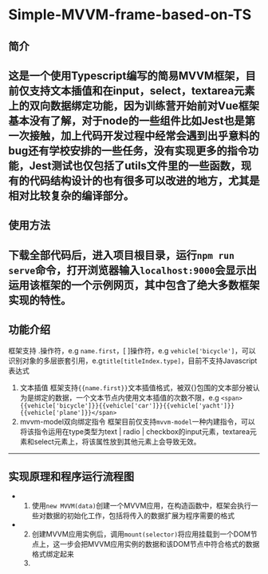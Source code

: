 # Simple-MVVM-frame-based-on-TS
## 简介
这是一个使用Typescript编写的简易MVVM框架，目前仅支持文本插值和在input，select，textarea元素上的双向数据绑定功能，因为训练营开始前对Vue框架基本没有了解，对于node的一些组件比如Jest也是第一次接触，加上代码开发过程中经常会遇到出乎意料的bug还有学校安排的一些任务，没有实现更多的指令功能，Jest测试也仅包括了utils文件里的一些函数，现有的代码结构设计的也有很多可以改进的地方，尤其是相对比较复杂的编译部分。
------ 

## 使用方法
下载全部代码后，进入项目根目录，运行`npm run serve`命令，打开浏览器输入`localhost:9000`会显示出运用该框架的一个示例网页，其中包含了绝大多数框架实现的特性。
------

## 功能介绍
框架支持 .操作符，e.g `name.first`，[ ]操作符，e.g `vehicle['bicycle']`，可以识别对象的多层嵌套引用，e.g`title[titleIndex.type]`，目前不支持Javascript表达式
1. 文本插值
框架支持`{{name.first}}`文本插值格式，被双{}包围的文本部分被认为是绑定的数据，一个文本节点内使用文本插值的次数不限，e.g `<span>{{vehicle['bicycle']}}{{vehicle['car']}}{{vehicle['yacht']}}{{vehicle['plane']}}</span>`
2. mvvm-model双向绑定指令
框架目前仅支持`mvvm-model`一种内建指令，可以将该指令运用在type类型为text | radio | checkbox的input元素，textarea元素和select元素上，将该属性放到其他元素上会导致无效。
------

## 实现原理和程序运行流程图
- 1. 使用`new MVVM(data)`创建一个MVVM应用，在构造函数中，框架会执行一些对数据的初始化工作，包括将传入的数据扩展为程序需要的格式
- 2. 创建MVVM应用实例后，调用`mount(selector)`将应用挂载到一个DOM节点上，这一步会把MVVM应用实例的数据和该DOM节点中符合格式的数据格式绑定起来
    1. 


